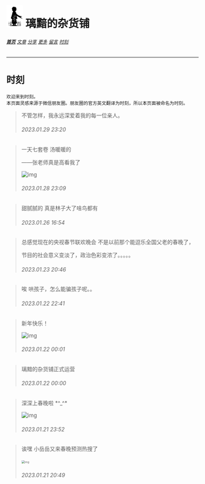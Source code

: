 # [<img src="图标.png" alt="Logo" style="zoom:7%;" />](index.html) 璃黯的杂货铺

###### **[`首页`](index.html)**		[`文章`](文章.html)		[`分享`](分享.html)		[`更多`](更多.html)		[`留言`](留言.html)		[`时刻`](时刻.html)

---

# `时刻`

```
欢迎来到时刻。
本页面灵感来源于微信朋友圈。朋友圈的官方英文翻译为时刻，所以本页面被命名为时刻。
```
> 不管怎样，我永远深爱着我的每一位亲人。
>
> ###### 2023.01.29 23:20

> 一天七套卷 汤暖暖的
>
> ——张老师真是高看我了
> 
> ![img](https://dl4.weshineapp.com/gif/20220218/e5e406ef3c1837a0a04f8e7b59bc335d.gif?f=micro_)
>
> ###### 2023.01.28 23:09

> 甜腻腻的 真是林子大了啥鸟都有
>
> ###### 2023.01.26 16:54

> 总感觉现在的央视春节联欢晚会 不是以前那个能逗乐全国父老的春晚了，
>
> 节目的社会意义变淡了，政治色彩变浓了。。。。。
>
> ###### 2023.01.23 20:46

> 唉  哄孩子，怎么能骗孩子呢。。
>
> ###### 2023.01.22 22:41

>新年快乐！
>
>![img](https://dl4.weshineapp.com/gif/20230114/a189422303c21114232b0e919063e0b0.gif?f=micro_6L+H5bm05aW9)
>
>###### 2023.01.22 00:01

> 璃黯的杂货铺正式运营
> 
> ###### 2023.01.22 00:00

> 深深上春晚啦 \*\^_\^\*
>
> ![img](https://dl4.weshineapp.com/gif/20171120/365f66cb0a534994864ba754e734448f.gif?f=micro_5ZGo5rex)
>
> ###### 2023.01.21 23:52

> 诶嘿 小岳岳又来春晚预测热搜了
>
> <img src="https://dl4.weshineapp.com/gif/20161008/3213c5e5e029c3430cfc88729cedb2f0.gif?f=micro_5bKz5LqR6bmP" alt="img" style="zoom:50%;" />
>
> ###### 2023.01.21 20:49